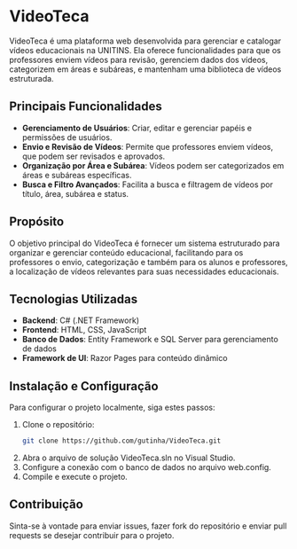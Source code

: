 # VideoTeca

VideoTeca é uma plataforma web desenvolvida para gerenciar e catalogar vídeos educacionais na UNITINS. Ela oferece funcionalidades para que os professores enviem vídeos para revisão, gerenciem dados dos vídeos, categorizem em áreas e subáreas, e mantenham uma biblioteca de vídeos estruturada.

## Principais Funcionalidades
- **Gerenciamento de Usuários**: Criar, editar e gerenciar papéis e permissões de usuários.
- **Envio e Revisão de Vídeos**: Permite que professores enviem vídeos, que podem ser revisados e aprovados.
- **Organização por Área e Subárea**: Vídeos podem ser categorizados em áreas e subáreas específicas.
- **Busca e Filtro Avançados**: Facilita a busca e filtragem de vídeos por título, área, subárea e status.

## Propósito
O objetivo principal do VideoTeca é fornecer um sistema estruturado para organizar e gerenciar conteúdo educacional, facilitando para os professores o envio, categorização e também para os alunos e professores, a localização de vídeos relevantes para suas necessidades educacionais.

## Tecnologias Utilizadas
- **Backend**: C# (.NET Framework)
- **Frontend**: HTML, CSS, JavaScript
- **Banco de Dados**: Entity Framework e SQL Server para gerenciamento de dados
- **Framework de UI**: Razor Pages para conteúdo dinâmico

## Instalação e Configuração
Para configurar o projeto localmente, siga estes passos:
1. Clone o repositório:
   ```bash
   git clone https://github.com/gutinha/VideoTeca.git
   
2. Abra o arquivo de solução VideoTeca.sln no Visual Studio.
3. Configure a conexão com o banco de dados no arquivo web.config.
4. Compile e execute o projeto.

## Contribuição
Sinta-se à vontade para enviar issues, fazer fork do repositório e enviar pull requests se desejar contribuir para o projeto.

